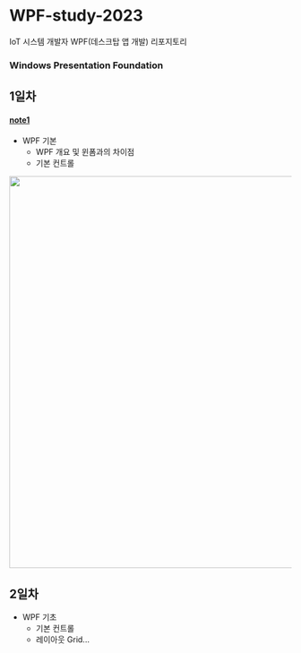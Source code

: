 # WPF-study-2023
IoT 시스템 개발자 WPF(데스크탑 앱 개발) 리포지토리
### Windows Presentation Foundation

## 1일차
#### [note1](https://github.com/limchaeyeon8/WPF-study-2023/blob/main/d1/d1_note.md)

- WPF 기본
    - WPF 개요 및 윈폼과의 차이점
    - 기본 컨트롤

<img src="https://raw.githubusercontent.com/limchaeyeon8/WPF-study-2023/main/d1/ctr.gif" width="700" />


## 2일차
- WPF 기초
    - 기본 컨트롤
    - 레이아웃 Grid...